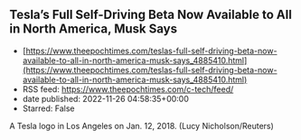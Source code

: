 ## Tesla’s Full Self-Driving Beta Now Available to All in North America, Musk Says
 - [https://www.theepochtimes.com/teslas-full-self-driving-beta-now-available-to-all-in-north-america-musk-says_4885410.html](https://www.theepochtimes.com/teslas-full-self-driving-beta-now-available-to-all-in-north-america-musk-says_4885410.html)
 - RSS feed: https://www.theepochtimes.com/c-tech/feed/
 - date published: 2022-11-26 04:58:35+00:00
 - Starred: False

A Tesla logo in Los Angeles on Jan. 12, 2018. (Lucy Nicholson/Reuters)
